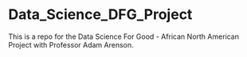 # Data_Science_DFG_Project
This is  a repo for the Data Science For Good - African North American Project with Professor Adam Arenson.
